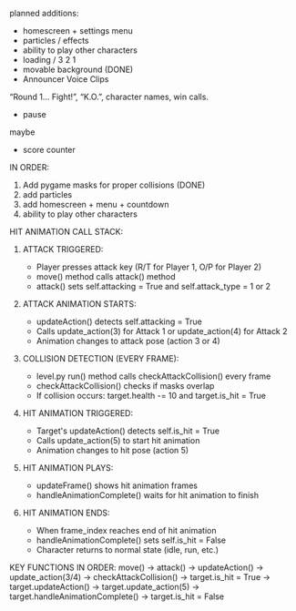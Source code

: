 planned additions:

- homescreen + settings menu
- particles / effects
- ability to play other characters
- loading / 3 2 1
- movable background (DONE)
- Announcer Voice Clips

“Round 1... Fight!”, “K.O.”, character names, win calls.
- pause

maybe

- score counter


IN ORDER:
1) Add pygame masks for proper collisions (DONE)
2) add particles
3) add homescreen + menu + countdown
4) ability to play other characters



HIT ANIMATION CALL STACK:

1. ATTACK TRIGGERED:
   - Player presses attack key (R/T for Player 1, O/P for Player 2)
   - move() method calls attack() method
   - attack() sets self.attacking = True and self.attack_type = 1 or 2

2. ATTACK ANIMATION STARTS:
   - updateAction() detects self.attacking = True
   - Calls update_action(3) for Attack 1 or update_action(4) for Attack 2
   - Animation changes to attack pose (action 3 or 4)

3. COLLISION DETECTION (EVERY FRAME):
   - level.py run() method calls checkAttackCollision() every frame
   - checkAttackCollision() checks if masks overlap
   - If collision occurs: target.health -= 10 and target.is_hit = True

4. HIT ANIMATION TRIGGERED:
   - Target's updateAction() detects self.is_hit = True
   - Calls update_action(5) to start hit animation
   - Animation changes to hit pose (action 5)

5. HIT ANIMATION PLAYS:
   - updateFrame() shows hit animation frames
   - handleAnimationComplete() waits for hit animation to finish

6. HIT ANIMATION ENDS:
   - When frame_index reaches end of hit animation
   - handleAnimationComplete() sets self.is_hit = False
   - Character returns to normal state (idle, run, etc.)

KEY FUNCTIONS IN ORDER:
   move() → attack() → updateAction() → update_action(3/4) → 
   checkAttackCollision() → target.is_hit = True → 
   target.updateAction() → target.update_action(5) → 
   target.handleAnimationComplete() → target.is_hit = False